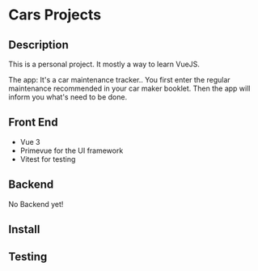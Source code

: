 # Cars Projects

## Description

This is a personal project. It mostly a way to learn VueJS.

The app: It's a car maintenance tracker.. You first enter the regular maintenance recommended in your car maker booklet. Then the app will inform you what's need to be done.

## Front End

- Vue 3
- Primevue for the UI framework
- Vitest for testing

## Backend

No Backend yet!

## Install

## Testing
